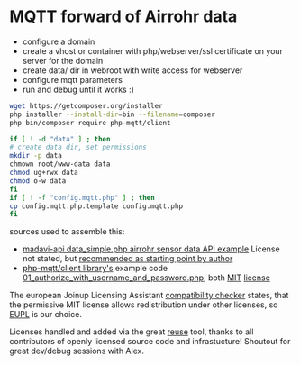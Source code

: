 <!--
SPDX-License-Identifier: EUPL-1.2
-->

# MQTT forward of Airrohr data

* configure a domain 
* create a vhost or container with php/webserver/ssl certificate on your server for the domain
* create data/ dir in webroot with write access for webserver
* configure mqtt parameters 
* run and debug until it works :)

```bash
wget https://getcomposer.org/installer
php installer --install-dir=bin --filename=composer
php bin/composer require php-mqtt/client

if [ ! -d "data" ] ; then
# create data dir, set permissions
mkdir -p data
chmown root/www-data data
chmod ug+rwx data
chmod o-w data
fi
if [ ! -f "config.mqtt.php" ] ; then
cp config.mqtt.php.template config.mqtt.php
fi
```

sources used to assemble this:
* [madavi-api data\_simple.php airrohr sensor data API example](https://github.com/opendata-stuttgart/madavi-api/blob/master/data_simple.php) License not stated, but [recommended as starting point by author](https://forum.sensor.community/t/how-to-send-to-own-api/975/4)
* [php-mqtt/client library's](https://github.com/php-mqtt/client) example code [01\_authorize\_with\_username\_and\_password.php](https://github.com/php-mqtt/client-examples/blob/master/03_connection_settings/01_authorize_with_username_and_password.php), both [MIT](https://github.com/php-mqtt/client/blob/master/LICENSE.md) [license](https://github.com/php-mqtt/client-examples/blob/master/LICENSE.md)

The european Joinup Licensing Assistant [compatibility checker](https://joinup.ec.europa.eu/collection/eupl/solution/joinup-licensing-assistant/jla-compatibility-checker) states, that the permissive MIT license allows redistribution under other licenses, so [EUPL](https://joinup.ec.europa.eu/licence/compatibility-check/MIT/EUPL-1.2) is our choice.

Licenses handled and added via the great [reuse](https://reuse.software/) tool, thanks to all contributors of openly licensed source code and infrastucture!
Shoutout for great dev/debug sessions with Alex.
